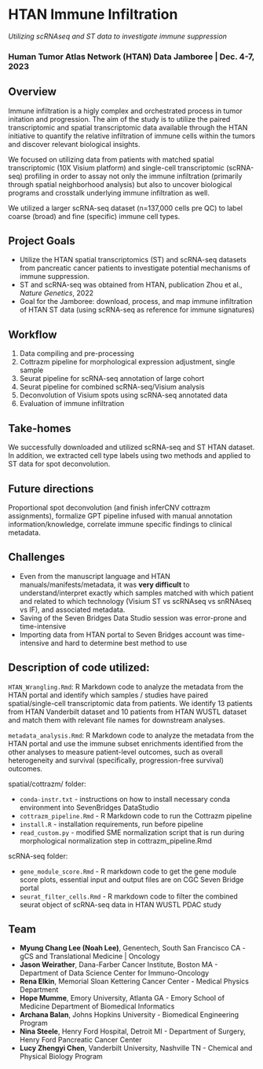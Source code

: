 # HTAN Immune Infiltration

*Utilizing scRNAseq and ST data to investigate immune suppression*

### Human Tumor Atlas Network (HTAN) Data Jamboree | Dec. 4-7, 2023 

## Overview

Immune infiltration is a higly complex and orchestrated process in tumor initation and progression. The aim of the study is to utilize the paired transcriptomic and spatial transcriptomic data available through the HTAN initiative to quantify the relative infiltration of immune cells within the tumors and discover relevant biological insights. 

We focused on utilizing data from patients with matched spatial transcriptomic (10X Visium platform) and single-cell transcriptomic (scRNA-seq) profiling in order to assay not only the immune infiltration (primarily through spatial neighborhood analysis) but also to uncover biological programs and crosstalk underlying immune infiltration as well. 

We utilized a larger scRNA-seq dataset (n=137,000 cells pre QC) to label coarse (broad) and fine (specific) immune cell types.

## Project Goals

- Utilize the HTAN spatial transcriptomics (ST) and scRNA-seq datasets from pancreatic cancer patients to investigate potential mechanisms of immune suppression.
- ST and scRNA-seq was obtained from HTAN, publication Zhou et al., *Nature Genetics*, 2022
- Goal for the Jamboree: download, process, and map immune infiltration of HTAN ST data (using scRNA-seq as reference for immune signatures)

## Workflow 

1. Data compiling and pre-processing
2. Cottrazm pipeline for morphological expression adjustment, single sample
3. Seurat pipeline for scRNA-seq annotation of large cohort 
4. Seurat pipeline for combined scRNA-seq/Visium analysis
5. Deconvolution of Visium spots using scRNA-seq annotated data
6. Evaluation of immune infiltration

## Take-homes

We successfully downloaded and utilized scRNA-seq and ST HTAN dataset. In addition, we extracted cell type labels using two methods and applied to ST data for spot deconvolution.

## Future directions

Proportional spot deconvolution (and finish inferCNV cottrazm assignments), formalize GPT pipeline infused with manual annotation information/knowledge, correlate immune specific findings to clinical metadata.

## Challenges

* Even from the manuscript language and HTAN manuals/manifests/metadata, it was **very difficult** to understand/interpret exactly which samples matched with which patient and related to which technology (Visium ST vs scRNAseq vs snRNAseq vs IF), and associated metadata.
* Saving of the Seven Bridges Data Studio session was error-prone and time-intensive
* Importing data from HTAN portal to Seven Bridges account was time-intensive and hard to determine best method to use

## Description of code utilized:

`HTAN_Wrangling.Rmd`: R Markdown code to analyze the metadata from the HTAN portal and identify which samples / studies have paired spatial/single-cell transcriptomic data from patients. We identify 13 patients from HTAN Vanderbilt dataset and 10 patients from HTAN WUSTL dataset and match them with relevant file names for downstream analyses.

`metadata_analysis.Rmd`: R Markdown code to analyze the metadata from the HTAN portal and use the immune subset enrichments identified from the other analyses to measure patient-level outcomes, such as overall heterogeneity and survival (specifically, progression-free survival) outcomes.

spatial/cottrazm/ folder: 
* `conda-instr.txt` - instructions on how to install necessary conda environment into SevenBridges DataStudio
* `cottrazm_pipeline.Rmd` - R Markdown code to run the Cottrazm pipeline
* `install.R` - installation requirements, run before pipeline
* `read_custom.py` - modified SME normalization script that is run during morphological normalization step in cottrazm_pipeline.Rmd

scRNA-seq folder:
* `gene_module_score.Rmd` - R markdown code to get the gene module score plots, essential input and output files are on CGC Seven Bridge portal
* `seurat_filter_cells.Rmd` - R markdown code to filter the combined seurat object of scRNA-seq data in HTAN WUSTL PDAC study

## Team

- **Myung Chang Lee (Noah Lee)**,  Genentech, South San Francisco CA - gCS and Translational Medicine | Oncology
- **Jason Weirather**, Dana-Farber Cancer Institute, Boston MA - Department of Data Science Center for Immuno-Oncology
- **Rena Elkin**, Memorial Sloan Kettering Cancer Center - Medical Physics Department
- **Hope Mumme**, Emory University, Atlanta GA - Emory School of Medicine Department of Biomedical Informatics
- **Archana Balan**, Johns Hopkins University - Biomedical Engineering Program
- **Nina Steele**, Henry Ford Hospital, Detroit MI - Department of Surgery, Henry Ford Pancreatic Cancer Center
- **Lucy Zhengyi Chen**, Vanderbilt University, Nashville TN - Chemical and Physical Biology Program
